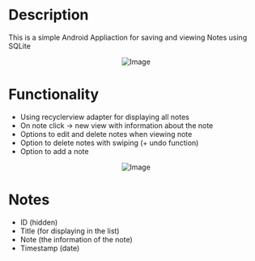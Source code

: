 # Description
This is a simple Android Appliaction for saving and viewing Notes using SQLite

<center>

![Image](https://cloud.netlifyusercontent.com/assets/344dbf88-fdf9-42bb-adb4-46f01eedd629/6c3ead2d-a453-4c41-ac54-2823b27dd966/hr-ross-cooper-2.png)

</center>

# Functionality
* Using recyclerview adapter for displaying all notes
* On note click -> new view with information about the note
* Options to edit and delete notes when viewing note
* Option to delete notes with swiping (+ undo function)
* Option to add a note

<center>

![Image](https://cloud.netlifyusercontent.com/assets/344dbf88-fdf9-42bb-adb4-46f01eedd629/6c3ead2d-a453-4c41-ac54-2823b27dd966/hr-ross-cooper-2.png)

</center>

# Notes
- ID (hidden)
- Title (for displaying in the list)
- Note (the information of the note)
- Timestamp (date)

